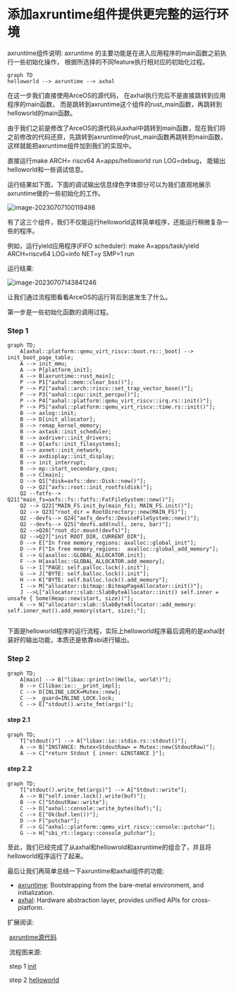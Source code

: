 # 添加axruntime组件提供更完整的运行环境

axruntime组件说明: axruntime 的主要功能是在进入应用程序的main函数之前执行一些初始化操作， 根据所选择的不同feature执行相对应的初始化过程。 

```mermaid
graph TD
helloworld --> axruntime --> axhal
```

在这一步我们直接使用ArceOS的源代码， 在axhal执行完后不是直接跳转到应用程序的main函数， 而是跳转到axruntime这个组件的rust_main函数，再跳转到helloworld的main函数。

由于我们之前是修改了ArceOS的源代码从axhal中跳转到main函数，现在我们将之前修改的代码还原，先跳转到axruntime的rust_main函数再跳转到main函数，这样就能把axruntime组件加到我们的实现中。

直接运行make ARCH= riscv64 A=apps/helloworld run LOG=debug， 能输出helloworld和一些调试信息。

运行结果如下图，下面的调试输出信息绿色字体部分可以为我们直观地展示axruntime做的一些初始化的工作。

![image-20230707100119498](https://s2.loli.net/2023/07/07/5j7mDSt3oNqMHyd.png)

有了这三个组件，我们不仅能运行helloworld这样简单程序，还能运行稍微复杂一些的程序。

例如，运行yield应用程序(FIFO scheduler): make A=apps/task/yield ARCH=riscv64 LOG=info NET=y SMP=1 run

运行结果: 

![image-20230707143841246](https://s2.loli.net/2023/07/07/OgBFrv8T1bmjEnG.png)

让我们通过流程图看看ArceOS的运行背后到底发生了什么。

第一步是一些初始化函数的调用过程。

### Step 1

```mermaid
graph TD;
    A[axhal::platform::qemu_virt_riscv::boot.rs::_boot] --> init_boot_page_table;
    A --> init_mmu;
    A --> P[platform_init];
    A --> B[axruntime::rust_main];
    P --> P1["axhal::mem::clear_bss()"];
    P --> P2["axhal::arch::riscv::set_trap_vector_base()"];
    P --> P3["axhal::cpu::init_percpu()"];
    P --> P4["axhal::platform::qemu_virt_riscv::irq.rs::init()"];
    P --> P5["axhal::platform::qemu_virt_riscv::time.rs::init()"];
    B --> axlog::init;
    B --> D[init_allocator];
    B --> remap_kernel_memory;
    B --> axtask::init_scheduler;
    B --> axdriver::init_drivers;
    B --> Q[axfs::init_filesystems];
    B --> axnet::init_network;
    B --> axdisplay::init_display;
    B --> init_interrupt;
    B --> mp::start_secondary_cpus;
    B --> C[main];
    Q --> Q1["disk=axfs::dev::Disk::new()"];
    Q --> Q2["axfs::root::init_rootfs(disk)"];
    Q2 --fatfs--> Q21["main_fs=axfs::fs::fatfs::FatFileSystem::new()"];
    Q2 --> Q22["MAIN_FS.init_by(main_fs); MAIN_FS.init()"];
    Q2 --> Q23["root_dir = RootDirectory::new(MAIN_FS)"];
    Q2 --devfs--> Q24["axfs_devfs::DeviceFileSystem::new()"];
    Q2 --devfs--> Q25["devfs.add(null, zero, bar)"];
    Q2 -->Q26["root_dir.mount(devfs)"];
    Q2 -->Q27["init ROOT_DIR, CURRENT_DIR"];
    D --> E["In free memory_regions: axalloc::global_init"];
    D --> F["In free memory_regions:  axalloc::global_add_memory"];
    E --> G[axalloc::GLOBAL_ALLOCATOR.init];
    F --> H[axalloc::GLOBAL_ALLOCATOR.add_memory];
    G --> I["PAGE: self.palloc.lock().init"];
    G --> J["BYTE: self.balloc.lock().init"];
    H --> K["BYTE: self.balloc.lock().add_memory"];
    I --> M["allocator::bitmap::BitmapPageAllocator::init()"];
    J -->L["allocator::slab::SlabByteAllocator::init() self.inner = unsafe { Some(Heap::new(start, size))"];
    K --> N["allocator::slab::SlabByteAllocator::add_memory:  self.inner_mut().add_memory(start, size);"];


```

下面是helloworld程序的运行流程，实际上helloworld程序最后调用的是axhal封装好的输出功能，本质还是依靠sbi进行输出。

### Step 2

```mermaid
graph TD;
    A[main] --> B["libax::println!(Hello, world!)"];
    B --> C[libax:io::__print_impl];
    C --> D[INLINE_LOCK=Mutex::new];
    C --> _guard=INLINE_LOCK.lock;
    C --> E["stdout().write_fmt(args)"];
```



#### step 2.1

```mermaid
graph TD;
    T["stdout()"] --> A["libax::io::stdio.rs::stdout()"];
    A --> B["INSTANCE: Mutex<StdoutRaw> = Mutex::new(StdoutRaw)"];
    A --> C["return Stdout { inner: &INSTANCE }"];
```



#### step 2.2



```mermaid
graph TD;
    T["stdout().write_fmt(args)"] --> A["Stdout::write"];
    A --> B["self.inner.lock().write(buf)"];
    B --> C["StdoutRaw::write"];
    C --> D["axhal::console::write_bytes(buf);"];
    C --> E["Ok(buf.len())"];
    D --> F["putchar"];
    F --> G["axhal::platform::qemu_virt_riscv::console::putchar"];
    G --> H["sbi_rt::legacy::console_putchar"];
```



至此，我们已经完成了从axhal和hellowrold和axruntime的组合了，并且将helloworld程序运行了起来。

最后让我们再简单总结一下axruntime和axhal组件的功能: 

- [axruntime](https://github.com/rcore-os/arceos/blob/main/modules/axruntime): Bootstrapping from the bare-metal environment, and initialization.
- [axhal](https://github.com/rcore-os/arceos/blob/main/modules/axhal): Hardware abstraction layer, provides unified APIs for cross-platform.

扩展阅读: 

​		[axruntime源代码](https://github.com/rcore-os/arceos/tree/main/modules/axruntime) 

​		流程图来源: 

​		step 1 [init](https://github.com/rcore-os/arceos/blob/main/doc/init.md)

​		step 2 [helloworld](https://github.com/rcore-os/arceos/blob/main/doc/apps_helloworld.md)